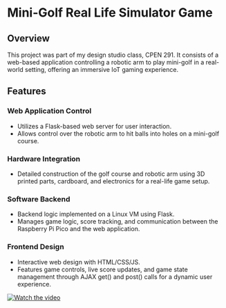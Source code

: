# Mini-Golf Real Life Simulator Game

## Overview
This project was part of my design studio class, CPEN 291. It consists of a web-based application controlling a robotic arm to play mini-golf in a real-world setting, offering an immersive IoT gaming experience.

## Features

### Web Application Control
- Utilizes a Flask-based web server for user interaction.
- Allows control over the robotic arm to hit balls into holes on a mini-golf course.

### Hardware Integration
- Detailed construction of the golf course and robotic arm using 3D printed parts, cardboard, and electronics for a real-life game setup.

### Software Backend
- Backend logic implemented on a Linux VM using Flask.
- Manages game logic, score tracking, and communication between the Raspberry Pi Pico and the web application.

### Frontend Design
- Interactive web design with HTML/CSS/JS.
- Features game controls, live score updates, and game state management through AJAX get() and post() calls for a dynamic user experience.

[![Watch the video](https://img.youtube.com/vi/nTQUwghvy5Q/default.jpg)](https://youtu.be/nTQUwghvy5Q)
